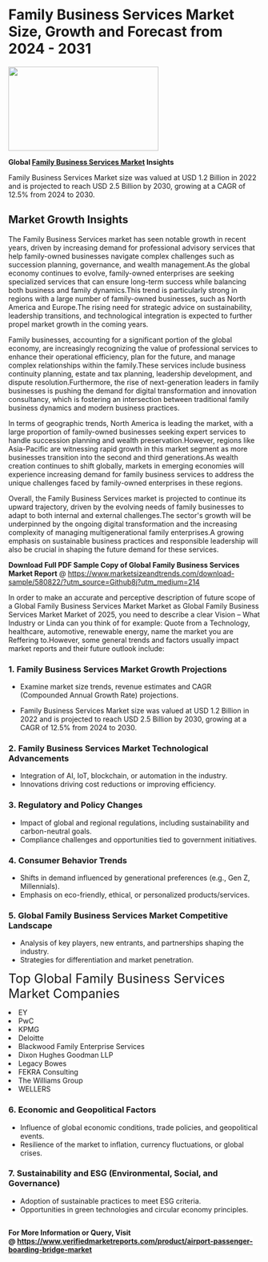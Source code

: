 <H1>Family Business Services Market Size, Growth and Forecast from 2024 - 2031</H1><img class="aligncenter size-medium wp-image-584254" src="https://thirdeyenews.in/wp-content/uploads/2024/09/Global-Market-Research-300x168.jpeg" alt="" width="300" height="168" /><p><strong>Global&nbsp;<a href="https://www.marketsizeandtrends.com/download-sample/580822/?utm_source=Github8j?utm_medium=214">Family Business Services Market</a> Insights</strong></p><p>Family Business Services Market size was valued at USD 1.2 Billion in 2022 and is projected to reach USD 2.5 Billion by 2030, growing at a CAGR of 12.5% from 2024 to 2030.</p><p><h2>Market Growth Insights</h2> <p>The Family Business Services market has seen notable growth in recent years, driven by increasing demand for professional advisory services that help family-owned businesses navigate complex challenges such as succession planning, governance, and wealth management.As the global economy continues to evolve, family-owned enterprises are seeking specialized services that can ensure long-term success while balancing both business and family dynamics.This trend is particularly strong in regions with a large number of family-owned businesses, such as North America and Europe.The rising need for strategic advice on sustainability, leadership transitions, and technological integration is expected to further propel market growth in the coming years.</p> <p>Family businesses, accounting for a significant portion of the global economy, are increasingly recognizing the value of professional services to enhance their operational efficiency, plan for the future, and manage complex relationships within the family.These services include business continuity planning, estate and tax planning, leadership development, and dispute resolution.Furthermore, the rise of next-generation leaders in family businesses is pushing the demand for digital transformation and innovation consultancy, which is fostering an intersection between traditional family business dynamics and modern business practices.</p> <p>In terms of geographic trends, North America is leading the market, with a large proportion of family-owned businesses seeking expert services to handle succession planning and wealth preservation.However, regions like Asia-Pacific are witnessing rapid growth in this market segment as more businesses transition into the second and third generations.As wealth creation continues to shift globally, markets in emerging economies will experience increasing demand for family business services to address the unique challenges faced by family-owned enterprises in these regions.</p> <p>Overall, the Family Business Services market is projected to continue its upward trajectory, driven by the evolving needs of family businesses to adapt to both internal and external challenges.The sector's growth will be underpinned by the ongoing digital transformation and the increasing complexity of managing multigenerational family enterprises.A growing emphasis on sustainable business practices and responsible leadership will also be crucial in shaping the future demand for these services.</p> <p><span class=""><strong>Download Full PDF Sample Copy of Global Family Business Services Market Report</strong> @ <a href="https://www.marketsizeandtrends.com/download-sample/580822/?utm_source=Github8j?utm_medium=214" target="_blank">https://www.marketsizeandtrends.com/download-sample/580822/?utm_source=Github8j?utm_medium=214</a></span></p><p>In order to make an accurate and perceptive description of future scope of a Global&nbsp;Family Business Services Market Market as Global&nbsp;Family Business Services Market Market of 2025, you need to describe a clear Vision &ndash; What Industry or Linda can you think of for example: Quote from a Technology, healthcare, automotive, renewable energy, name the market you are Reffering to.However, some general trends and factors usually impact market reports and their future outlook include:</p><h3>1.&nbsp;<strong>Family Business Services Market Growth Projections</strong></h3><ul><li>Examine market size trends, revenue estimates and CAGR (Compounded Annual Growth Rate) projections.</li><li><p>Family Business Services Market size was valued at USD 1.2 Billion in 2022 and is projected to reach USD 2.5 Billion by 2030, growing at a CAGR of 12.5% from 2024 to 2030.</p></li></ul><h3>2.&nbsp;<strong>Family Business Services Market Technological Advancements</strong></h3><ul><li>Integration of AI, IoT, blockchain, or automation in the industry.</li><li>Innovations driving cost reductions or improving efficiency.</li></ul><h3>3.&nbsp;<strong>Regulatory and Policy Changes</strong></h3><ul><li>Impact of global and regional regulations, including sustainability and carbon-neutral goals.</li><li>Compliance challenges and opportunities tied to government initiatives.</li></ul><h3>4.&nbsp;<strong>Consumer Behavior Trends</strong></h3><ul><li>Shifts in demand influenced by generational preferences (e.g., Gen Z, Millennials).</li><li>Emphasis on eco-friendly, ethical, or personalized products/services.</li></ul><h3>5.&nbsp;<strong>Global Family Business Services Market Competitive Landscape</strong></h3><ul><li>Analysis of key players, new entrants, and partnerships shaping the industry.</li><li>Strategies for differentiation and market penetration.</li></ul><p data-pm-slice="1 1 []"><span style="color: inherit; font-family: inherit; font-size: 25px;">Top Global Family Business Services Market Companies</span></p><div class="" data-test-id=""><p><li>EY</li><li> PwC</li><li> KPMG</li><li> Deloitte</li><li> Blackwood Family Enterprise Services</li><li> Dixon Hughes Goodman LLP</li><li> Legacy Bowes</li><li> FEKRA Consulting</li><li> The Williams Group</li><li> WELLERS</li></p></div><h3>6.&nbsp;<strong>Economic and Geopolitical Factors</strong></h3><ul><li>Influence of global economic conditions, trade policies, and geopolitical events.</li><li>Resilience of the market to inflation, currency fluctuations, or global crises.</li></ul><h3>7.&nbsp;<strong>Sustainability and ESG (Environmental, Social, and Governance)</strong></h3><ul><li>Adoption of sustainable practices to meet ESG criteria.</li><li>Opportunities in green technologies and circular economy principles.</li></ul><h2><strong style="font-size: 14px;">For More Information or Query, Visit @&nbsp;</strong><a style="background-color: #ffffff; font-size: 14px;" href="https://www.marketsizeandtrends.com/report/family-business-services-market/" target="_blank">https://www.verifiedmarketreports.com/product/airport-passenger-boarding-bridge-market</a></h2>